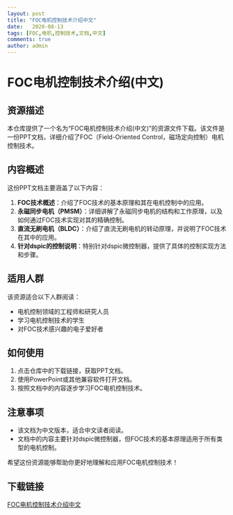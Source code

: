 ```yaml
---
layout: post
title: "FOC电机控制技术介绍中文"
date:   2020-08-13
tags: [FOC,电机,控制技术,文档,中文]
comments: true
author: admin
---
```

# FOC电机控制技术介绍(中文)

## 资源描述

本仓库提供了一个名为“FOC电机控制技术介绍(中文)”的资源文件下载。该文件是一份PPT文档，详细介绍了FOC（Field-Oriented Control，磁场定向控制）电机控制技术。

## 内容概述

这份PPT文档主要涵盖了以下内容：

1. **FOC技术概述**：介绍了FOC技术的基本原理和其在电机控制中的应用。
2. **永磁同步电机（PMSM）**：详细讲解了永磁同步电机的结构和工作原理，以及如何通过FOC技术实现对其的精确控制。
3. **直流无刷电机（BLDC）**：介绍了直流无刷电机的转动原理，并说明了FOC技术在其中的应用。
4. **针对dspic的控制说明**：特别针对dspic微控制器，提供了具体的控制实现方法和步骤。

## 适用人群

该资源适合以下人群阅读：

- 电机控制领域的工程师和研究人员
- 学习电机控制技术的学生
- 对FOC技术感兴趣的电子爱好者

## 如何使用

1. 点击仓库中的下载链接，获取PPT文档。
2. 使用PowerPoint或其他兼容软件打开文档。
3. 按照文档中的内容逐步学习FOC电机控制技术。

## 注意事项

- 该文档为中文版本，适合中文读者阅读。
- 文档中的内容主要针对dspic微控制器，但FOC技术的基本原理适用于所有类型的电机控制。

希望这份资源能够帮助你更好地理解和应用FOC电机控制技术！

## 下载链接

[FOC电机控制技术介绍中文](https://pan.quark.cn/s/3453fd54f38d)